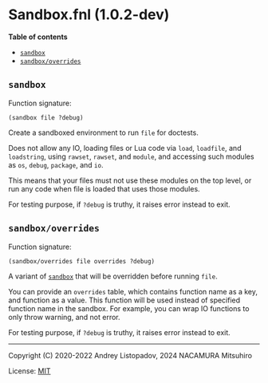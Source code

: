 # Sandbox.fnl (1.0.2-dev)

**Table of contents**

- [`sandbox`](#sandbox)
- [`sandbox/overrides`](#sandboxoverrides)

## `sandbox`
Function signature:

```
(sandbox file ?debug)
```

Create a sandboxed environment to run `file` for doctests.

Does not allow any IO, loading files or Lua code via `load`,
`loadfile`, and `loadstring`, using `rawset`, `rawset`, and `module`,
and accessing such modules as `os`, `debug`, `package`, and `io`.

This means that your files must not use these modules on the top
level, or run any code when file is loaded that uses those modules.

For testing purpose, if `?debug` is truthy, it raises error instead to exit.

## `sandbox/overrides`
Function signature:

```
(sandbox/overrides file overrides ?debug)
```

A variant of [`sandbox`](#sandbox) that will be overridden before running `file`.

You can provide an `overrides` table, which contains function name as
a key, and function as a value. This function will be used instead of
specified function name in the sandbox. For example, you can wrap IO
functions to only throw warning, and not error.

For testing purpose, if `?debug` is truthy, it raises error instead to exit.


---

Copyright (C) 2020-2022 Andrey Listopadov, 2024 NACAMURA Mitsuhiro

License: [MIT](https://git.sr.ht/~m15a/fnldoc/tree/main/item/LICENSE)


<!-- Generated with Fnldoc 1.0.2-dev
     https://sr.ht/~m15a/fnldoc/ -->
